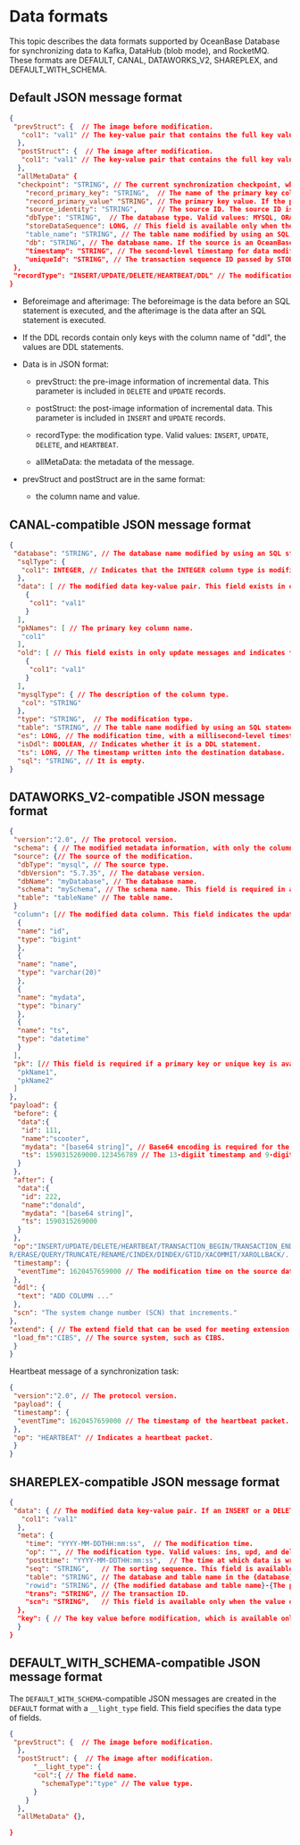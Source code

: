 Data formats 
=================================

This topic describes the data formats supported by OceanBase Database for synchronizing data to Kafka, DataHub (blob mode), and RocketMQ. These formats are DEFAULT, CANAL, DATAWORKS_V2, SHAREPLEX, and DEFAULT_WITH_SCHEMA. 

Default JSON message format 
------------------------------------------------

```json
{
 "prevStruct": {  // The image before modification.
   "col1": "val1" // The key-value pair that contains the full key value.
  },
  "postStruct": {  // The image after modification.
   "col1": "val1" // The key-value pair that contains the full key value.
  },
  "allMetaData" {
  "checkpoint": "STRING", // The current synchronization checkpoint, which specifies the target checkpoint (second-level timestamp) in the incremental synchronization phase and the primary key-value pair in the full synchronization phase.
    "record_primary_key": "STRING",  // The name of the primary key column. If the primary key has multiple columns. Separate the column names with /u0001.
    "record_primary_value" "STRING", // The primary key value. If the primary key has multiple columns. Separate the column names with /u0001.
    "source_identity": "STRING",     // The source ID. The source ID is a subtopic in the case of incremental synchronization. It is a meaningless sequence in the case of full synchronization.
    "dbType": "STRING",  // The database type. Valid values: MYSQL, ORACLE, OCEANBASE, OB_IN_ORACLE_MODE, DB2, and UNKNOW.
    "storeDataSequence": LONG, // This field is available only when the value of sequenceEnabled is true in the source.json configuration file in incremental synchronization scenarios. Default value: true. This field is used for sorting. A sequence is generated during the synchronization process in the timestamp + sequence number format. The sequence number increments and does not exceed five digits. 
    "table_name": "STRING", // The table name modified by using an SQL statement.
    "db": "STRING", // The database name. If the source is an OceanBase database, the database name is provided in the {tenant name.database name} format.
    "timestamp": "STRING", // The second-level timestamp for data modification, which is available only for incremental synchronization.
    "uniqueId": "STRING", // The transaction sequence ID passed by STORE during incremental synchronization.
 },
 "recordType": "INSERT/UPDATE/DELETE/HEARTBEAT/DDL" // The modification type.
}
```



* Beforeimage and afterimage: The beforeimage is the data before an SQL statement is executed, and the afterimage is the data after an SQL statement is executed.

  

* If the DDL records contain only keys with the column name of "ddl", the values are DDL statements.

  

* Data is in JSON format:

  * prevStruct: the pre-image information of incremental data. This parameter is included in `DELETE` and `UPDATE` records.

    
  
  * postStruct: the post-image information of incremental data. This parameter is included in `INSERT` and `UPDATE` records.

    
  
  * recordType: the modification type. Valid values: `INSERT`, `UPDATE`, `DELETE`, and `HEARTBEAT`.

    
  
  * allMetaData: the metadata of the message.

    
  

  

* prevStruct and postStruct are in the same format:

  * the column name and value.

    
  

  




CANAL-compatible JSON message format 
---------------------------------------------------------

```json
{
 "database": "STRING", // The database name modified by using an SQL statement. If the specified database is an OceanBase database, the tenant name is removed and only the database name is retained.
  "sqlType": {
   "col1": INTEGER, // Indicates that the INTEGER column type is modified. For more information, see java.sql.Types.
  },
  "data": [ // The modified data key-value pair. This field exists in only one message.
    {
     "col1": "val1"
    }
  ],
  "pkNames": [ // The primary key column name.
   "col1"
  ],
  "old": [ // This field exists in only update messages and indicates the column modified by using an UPDATE statement. It indicates the column value before the modification.
    {
     "col1": "val1"
    }
  ],
  "mysqlType": { // The description of the column type.
   "col": "STRING" 
  },
  "type": "STRING",  // The modification type.
  "table": "STRING", // The table name modified by using an SQL statement.
  "es": LONG, // The modification time, with a millisecond-level timestamp.
  "isDdl": BOOLEAN, // Indicates whether it is a DDL statement.
  "ts": LONG, // The timestamp written into the destination database.
  "sql": "STRING", // It is empty.
}
```



DATAWORKS_V2-compatible JSON message format 
----------------------------------------------------------------

```json
{
 "version":"2.0", // The protocol version. 
 "schema": { // The modified metadata information, with only the column name and column type specified.
 "source": {// The source of the modification.
  "dbType": "mysql", // The source type.
  "dbVersion": "5.7.35", // The database version.
  "dbName": "myDatabase", // The database name.
  "schema": "mySchema", // The schema name. This field is required in a system with schemas.
  "table": "tableName" // The table name.
 }
 "column": [// The modified data column. This field indicates the updated record content in the target table.
  {
  "name": "id",
  "type": "bigint"
  },
  {
  "name": "name",
  "type": "varchar(20)"
  },
  {
  "name": "mydata",
  "type": "binary"
  },
  {
  "name": "ts",
  "type": "datetime"
  }
 ],
 "pk": [// This field is required if a primary key or unique key is available. Otherwise, it is optional.
  "pkName1",
  "pkName2"
 ]
},
"payload": {
 "before": {
  "data":{
   "id": 111,
   "name":"scooter",
   "mydata": "[base64 string]", // Base64 encoding is required for the binary type.
   "ts": 1590315269000.123456789 // The 13-digiit timestamp and 9-digit nanosecond.
  }
 },
 "after": {
  "data":{
   "id": 222,
   "name":"donald",
   "mydata": "[base64 string]",
   "ts": 1590315269000
  }
 },
 "op":"INSERT/UPDATE/DELETE/HEARTBEAT/TRANSACTION_BEGIN/TRANSACTION_END/CREATE/ALTE
R/ERASE/QUERY/TRUNCATE/RENAME/CINDEX/DINDEX/GTID/XACOMMIT/XAROLLBACK/...",// Case sensitive.
 "timestamp": {
  "eventTime": 1620457659000 // The modification time on the source database, which is a 13-digit timestamp in milliseconds.
 },
 "ddl": {
  "text": "ADD COLUMN ..."
 },
 "scn": "The system change number (SCN) that increments."
},
"extend": { // The extend field that can be used for meeting extension requirements in the future. This field can be left unspecified if no extension is available.
 "load_fm":"CIBS", // The source system, such as CIBS.
 }
}
```



Heartbeat message of a synchronization task:

```json
{
 "version":"2.0", // The protocol version.
 "payload": {
 "timestamp": {
  "eventTime": 1620457659000 // The timestamp of the heartbeat packet.
 },
 "op": "HEARTBEAT" // Indicates a heartbeat packet.
 }
}
```



SHAREPLEX-compatible JSON message format 
-------------------------------------------------------------

```json
{
 "data": { // The modified data key-value pair. If an INSERT or a DELETE statement is executed, the value is the full value. If an UPDATE statement is executed, the value is the modified value.
   "col1": "val1"
  },
  "meta": {
    "time": "YYYY-MM-DDTHH:mm:ss",  // The modification time.
    "op": "", // The modification type. Valid values: ins, upd, and del.
    "posttime": "YYYY-MM-DDTHH:mm:ss",  // The time at which data is written to the destination.
    "seq": "STRING",   // The sorting sequence. This field is available only when transactionEnabled is set to true on the source database.
    "table": "STRING", // The database and table name in the {database}.{table} format modified by using an SQL statement.
    "rowid": "STRING", // {The modified database and table name}-{The primary key values are separated with \u0001}. 
    "trans": "STRING", // The transaction ID.
    "scn": "STRING",   // This field is available only when the value of sequenceEnabled is true in the source.json configuration file during incremental synchronization. Default value: true. This field is used for sorting. A sequence is generated during the synchronization process in the timestamp + sequence number format. The sequence number increments and does not exceed five digits. 
  },
  "key": { // The key value before modification, which is available only for modifications by using an UPDATE statement.
  }
}
```



DEFAULT_WITH_SCHEMA-compatible JSON message format 
-----------------------------------------------------------------------

The `DEFAULT_WITH_SCHEMA`-compatible JSON messages are created in the `DEFAULT` format with a `__light_type` field. This field specifies the data type of fields. 

```json
{
 "prevStruct": {  // The image before modification.
  },
  "postStruct": {  // The image after modification.
      "__light_type": {
      "col":{ // The field name.
        "schemaType":"type" // The value type.
      }
    }
  },
  "allMetaData" {},

}
```



